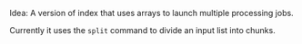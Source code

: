
Idea: A version of index that uses arrays to launch multiple
processing jobs. 

Currently it uses the `split` command to divide an input list into
chunks.

